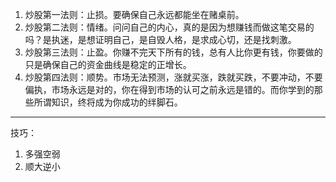 1. 炒股第一法则：止损。要确保自己永远都能坐在赌桌前。
2. 炒股第二法则：情绪。问问自己的内心，真的是因为想赚钱而做这笔交易的吗？是执迷，是想证明自己，是自毁人格，是求成心切，还是找刺激。
3. 炒股第三法则：止盈。你赚不完天下所有的钱，总有人比你更有钱，你要做的只是确保自己的资金曲线是稳定的正增长。
4. 炒股第四法则：顺势。市场无法预测，涨就买涨，跌就买跌，不要冲动，不要偏执，市场永远是对的，你在得到市场的认可之前永远是错的。而你学到的那些所谓知识，终将成为你成功的绊脚石。

--------

技巧：
1. 多强空弱
2. 顺大逆小